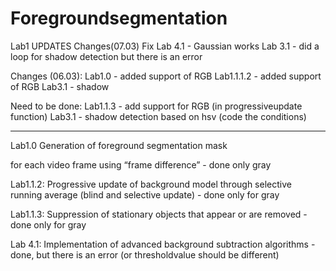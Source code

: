 # Foregroundsegmentation
Lab1
UPDATES
Changes(07.03)
Fix Lab 4.1 - Gaussian works
Lab 3.1 - did a loop for shadow detection but there is an error


Changes (06.03):
Lab1.0 - added support of RGB
Lab1.1.1.2 - added support of RGB
Lab3.1 - shadow

Need to be done:
Lab1.1.3 - add support for RGB (in progressiveupdate function)
Lab3.1 - shadow detection based on hsv (code the conditions)


_________________________

Lab1.0 Generation of foreground segmentation mask

for each video frame using “frame difference”  - done only gray

Lab1.1.2: Progressive update of background model through
selective running average (blind and selective update) - done only for gray

Lab1.1.3: Suppression of stationary objects that appear or
are removed - done only for gray

Lab 4.1: Implementation of advanced background
subtraction algorithms - done, but there is an error (or thresholdvalue should be different)
